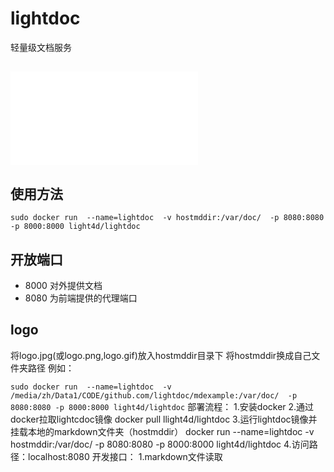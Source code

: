 # lightdoc
轻量级文档服务

## ![概述](doc/prd.md)
## 使用方法
```
sudo docker run  --name=lightdoc  -v hostmddir:/var/doc/  -p 8080:8080 -p 8000:8000 light4d/lightdoc
``` 
 ## 开放端口
 * 8000 
对外提供文档
 * 8080
 为前端提供的代理端口
 ## logo
 将logo.jpg(或logo.png,logo.gif)放入hostmddir目录下
 将hostmddir换成自己文件夹路径 例如：
  
 ```sudo docker run  --name=lightdoc  -v /media/zh/Data1/CODE/github.com/lightdoc/mdexample:/var/doc/  -p 8080:8080 -p 8000:8000 light4d/lightdoc```
部署流程：
1.安装docker 
2.通过docker拉取lightcdoc镜像 docker pull llight4d/lightdoc
3.运行lightdoc镜像并挂载本地的markdown文件夹（hostmddir） docker run  --name=lightdoc  -v hostmddir:/var/doc/  -p 8080:8080 -p 8000:8000 light4d/lightdoc
4.访问路径：localhost:8080
开发接口：
1.markdown文件读取

